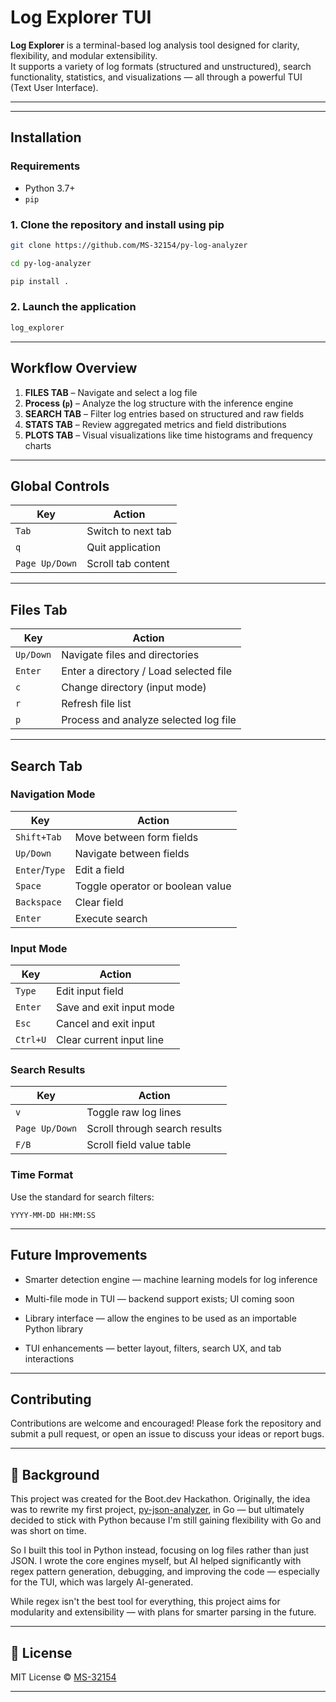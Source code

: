 # Log Explorer TUI

**Log Explorer** is a terminal-based log analysis tool designed for clarity, flexibility, and modular extensibility.  
It supports a variety of log formats (structured and unstructured), search functionality, statistics, and visualizations — all through a powerful TUI (Text User Interface).

---

---

## Installation

### Requirements

- Python 3.7+
- `pip`

### 1. Clone the repository and install using pip

```bash
git clone https://github.com/MS-32154/py-log-analyzer

cd py-log-analyzer

pip install .
```

### 2. Launch the application

```bash
log_explorer
```

---

## Workflow Overview

1. **FILES TAB** – Navigate and select a log file
2. **Process (`p`)** – Analyze the log structure with the inference engine
3. **SEARCH TAB** – Filter log entries based on structured and raw fields
4. **STATS TAB** – Review aggregated metrics and field distributions
5. **PLOTS TAB** – Visual visualizations like time histograms and frequency charts

---

## Global Controls

| Key            | Action             |
| -------------- | ------------------ |
| `Tab`          | Switch to next tab |
| `q`            | Quit application   |
| `Page Up/Down` | Scroll tab content |

---

## Files Tab

| Key       | Action                                 |
| --------- | -------------------------------------- |
| `Up/Down` | Navigate files and directories         |
| `Enter`   | Enter a directory / Load selected file |
| `c`       | Change directory (input mode)          |
| `r`       | Refresh file list                      |
| `p`       | Process and analyze selected log file  |

---

## Search Tab

### Navigation Mode

| Key            | Action                           |
| -------------- | -------------------------------- |
| `Shift+Tab`    | Move between form fields         |
| `Up/Down`      | Navigate between fields          |
| `Enter`/`Type` | Edit a field                     |
| `Space`        | Toggle operator or boolean value |
| `Backspace`    | Clear field                      |
| `Enter`        | Execute search                   |

### Input Mode

| Key      | Action                   |
| -------- | ------------------------ |
| `Type`   | Edit input field         |
| `Enter`  | Save and exit input mode |
| `Esc`    | Cancel and exit input    |
| `Ctrl+U` | Clear current input line |

### Search Results

| Key            | Action                        |
| -------------- | ----------------------------- |
| `v`            | Toggle raw log lines          |
| `Page Up/Down` | Scroll through search results |
| `F/B`          | Scroll field value table      |

### Time Format

Use the standard for search filters:

`YYYY-MM-DD HH:MM:SS`

---

## Future Improvements

- Smarter detection engine — machine learning models for log inference

- Multi-file mode in TUI — backend support exists; UI coming soon

- Library interface — allow the engines to be used as an importable Python library

- TUI enhancements — better layout, filters, search UX, and tab interactions

---

## Contributing

Contributions are welcome and encouraged!
Please fork the repository and submit a pull request, or open an issue to discuss your ideas or report bugs.

---

## 📖 Background

This project was created for the Boot.dev Hackathon.
Originally, the idea was to rewrite my first project, [py-json-analyzer](https://github.com/MS-32154/py-json-analyzer), in Go — but ultimately decided to stick with Python because I'm still gaining flexibility with Go and was short on time.

So I built this tool in Python instead, focusing on log files rather than just JSON. I wrote the core engines myself, but AI helped significantly with regex pattern generation, debugging, and improving the code — especially for the TUI, which was largely AI-generated.

While regex isn't the best tool for everything, this project aims for modularity and extensibility — with plans for smarter parsing in the future.

---

## 📝 License

MIT License © [MS-32154](https://github.com/MS-32154)

---
